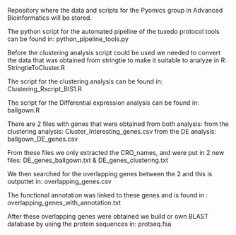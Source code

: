 Repository where the data and scripts for the Pyomics group in Advanced Bioinformatics will be stored. 

The python script for the automated pipeline of the tuxedo protocol tools can be found in:
python_pipeline_tools.py

Before the clustering analysis script could be used we needed to convert the data that was obtained from stringtie to make it suitable to analyze in R:
StringtieToCluster.R


The script for the clustering analysis can be found in:
Clustering_Rscript_BIS1.R

The script for the Differential expression analysis can be found in:
ballgown.R


There are 2 files with genes that were obtained from both analysis:
from the clustering analysis: Cluster_Interesting_genes.csv
from the DE analysis: ballgown_DE_genes.csv

From these files we only extracted the CRO_names, and were put in 2 new files:
DE_genes_ballgown.txt & DE_genes_clustering.txt

We then searched for the overlapping genes between the 2 and this is outputtet in:
overlapping_genes.csv

The functional annotation was linked to these genes and is found in :
overlapping_genes_with_annotation.txt


After these overlapping genes were obtained we build or own BLAST database by using the protein sequences in:
protseq.fsa

